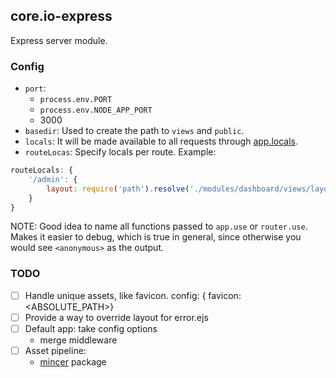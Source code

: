 ## core.io-express

Express server module.


### Config

- `port`:
    - `process.env.PORT`
    - `process.env.NODE_APP_PORT`
    - 3000
- `basedir`: Used to create the path to `views` and `public`.
- `locals`: It will be made available to all requests through [app.locals](http://expressjs.com/en/api.html#app.locals).
- `routeLocas`:  Specify locals per route. Example:
```js
routeLocals: {
    '/admin': {
        layout: require('path').resolve('./modules/dashboard/views/layout.ejs')
    }
}
```

NOTE: Good idea to name all functions passed to `app.use` or `router.use`. Makes it easier to debug, which is true in general, since otherwise you would see `<anonymous>` as the output.

### TODO
- [ ] Handle unique assets, like favicon.
    config: { favicon: <ABSOLUTE_PATH>}
- [ ] Provide a way to override layout for error.ejs
- [ ] Default app: take config options
    - merge middleware
- [ ] Asset pipeline:
    - [mincer][mincer] package

[mincer]:https://github.com/nodeca/mincer

<!--
Integrate with:
For the API part. Or maybe just the CRUD module?
https://github.com/apiaryio/dredd

https://apiblueprint.org/tools.html

https://github.com/expressjs/vhost

https://github.com/Pavel-Demidyuk/express-paginate-bacon/blob/master/index.js

Create responses:
res.ok();
res.send404();
res.sendError();

https://github.com/balderdashy/sails/blob/e7947170dd60a96fb5cdac2ab00de170d6854074/lib/hooks/responses/defaults/notFound.js

https://github.com/selcukfatihsevinc/app.io
-->
